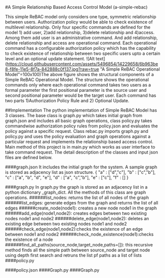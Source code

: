 #A Simple Relationship Based Access Control Model (a-simple-rebac)

This simple ReBAC model only considers one type, symmetric relationship between users. Authorization policy would be able to check existence of multilevel relationship. Only four specific commands are defined for the model 1) add user, 2)add relationship, 3)delete relationship and 4)access. Among them add user is an administrative command. And add relationship, delete relationship and access are operational command. Each operational command has a configurable authorization policy which has the capability to check existence of relationship between two specific users upto a certain level and an optional update statement.
![Alt text](https://cloud.githubusercontent.com/assets/5496854/14229658/6b963be8-f8fe-11e5-8f7a-842888c0f137.jpg?raw=true "A Simple ReBAC Operational Model"=100x100)The above figure shows  the structural components of a Simple ReBAC Operational Model. The structure shows the operational commands only where each operational command takes two users as a formal parameter the first positional parameter is the source user and second positional parameter would be the target user. Each command has two parts 1)Authorization Policy Rule and 2) Optional Update. 

##Implementation
The python implementation of Simple ReBAC Model has 3 classes. The base class is graph.py which takes initial graph from graph.json and  includes all basic graph operations, class policy.py takes commandwise authorization policy rules from policy.json and evaluates the policy against a specific request. Class rebac.py imports graph.py and policy.py and uses the  policy evaluation and graph operations against a particular  request and implements the relationship based access control. Main method of this project is in main.py which works as user interface to take command request. The detail description of the classes and input json files are defined below.

####graph.json
It includes the initial graph for the system.
A sample graph is  stored as adjacency list as json structure.
{ "a" : ["d","c"],
          "b" : ["c","b"],
          "c" : ["a", "b", "d", "e"],
          "d" : ["a", "c","b"],
          "e" : ["c"],
          "f" : []
}

####graph.py
In graph.py the graph is stored as an adjacency list in a python dictionary _graph_dict. All the methods of this class are graph operations.
######list_nodes: returns the list of all nodes of the graph 
######list_edges: generate edges from the graph and returns the list of all edges
######create_node(node1): creates a new node node1 in the graph
######add_edge(node1,node2): creates edges between two existing nodes node1 and node2
######delete_edge(node1,node2): deletes an existing edge between two existing nodes node1 and node2
######check_edge(node1,node2):checks the existence of an edge between node1 and node2
######check_node_existence(node1):checks the existence of a node
######find_all_paths(source_node,target_node,paths=[]): this recursive method finds all the simple path between source_node and target node using depth first search and retruns the list pf paths as a list of lists
####policy.py

####policy.json
####Graph.py
####Graph.py





